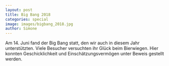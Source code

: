 ```yaml
---
layout: post
title: Big Bang 2018
categories: special
image: images/bigbang_2018.jpg
author: Simone
---
```


Am 14. Juni fand der Big Bang statt, den wir auch in diesem Jahr unterstützten. 
Viele Besucher versuchten ihr Glück beim Bierwiegen.
Hier konnten Geschicklichkeit und Einschätzungsvermögen unter Beweis gestellt werden.
